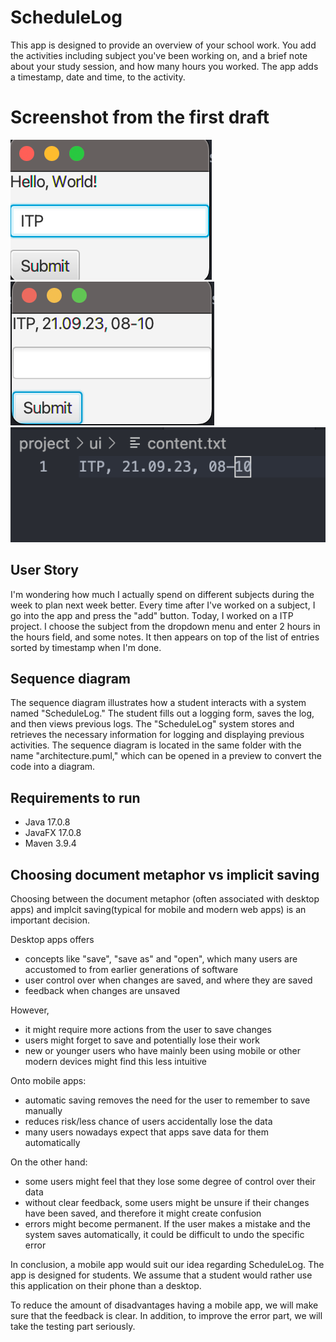 # ScheduleLog
This app is designed to provide an overview of your school work. You add the activities including subject you've been working on, and a brief note about your study session, and how many hours you worked. The app adds a timestamp, date and time, to the activity.

# Screenshot from the first draft
![](/assets/release1png/startMenu.png) 
![](/assets/release1png/submit.png)
![](/assets/release1png/readToFile.png)

## User Story
I'm wondering how much I actually spend on different subjects during the week to plan next week better. Every time after I've worked on a subject, I go into the app and press the "add" button. Today, I worked on a ITP project. I choose the subject from the dropdown menu and enter 2 hours in the hours field, and some notes. It then appears on top of the list of entries sorted by timestamp when I'm done.

## Sequence diagram
The sequence diagram illustrates how a student interacts with a system named "ScheduleLog." The student fills out a logging form, saves the log, and then views previous logs. The "ScheduleLog" system stores and retrieves the necessary information for logging and displaying previous activities. The sequence diagram is located in the same folder with the name "architecture.puml," which can be opened in a preview to convert the code into a diagram.

## Requirements to run
- Java 17.0.8
- JavaFX 17.0.8
- Maven 3.9.4

## Choosing document metaphor vs implicit saving

Choosing between the document metaphor (often associated with desktop apps) and implcit saving(typical for mobile and modern web apps) is an important decision. 

Desktop apps offers
- concepts like "save", "save as" and "open", which many users are accustomed to from earlier generations of software
- user control over when changes are saved, and where they are saved
- feedback when changes are unsaved

However, 
- it might require more actions from the user to save changes
- users might forget to save and potentially lose their work
- new or younger users who have mainly been using mobile or other modern devices might find this less intuitive

Onto mobile apps:
- automatic saving removes the need for the user to remember to save manually
- reduces risk/less chance of users accidentally lose the data
- many users nowadays expect that apps save data for them automatically

On the other hand:
- some users might feel that they lose some degree of control over their data
- without clear feedback, some users might be unsure if their changes have been saved, and therefore it might create confusion
- errors might become permanent. If the user makes a mistake and the system saves automatically, it could be difficult to undo the specific error

In conclusion, a mobile app would suit our idea regarding ScheduleLog. The app is designed for students. We assume that a student would rather use this application on their phone than a desktop. 

To reduce the amount of disadvantages having a mobile app, we will make sure that the feedback is clear. In addition, to improve the error part, we will take the testing part seriously. 